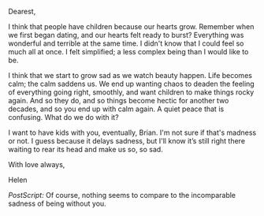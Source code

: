 Dearest,

I think that people have children because our hearts grow. Remember when we first began dating, and our hearts felt ready to burst? Everything was wonderful and terrible at the same time. I didn't know that I could feel so much all at once. I felt simplified; a less complex being than I would like to be.

I think that we start to grow sad as we watch beauty happen. Life becomes calm; the calm saddens us. We end up wanting chaos to deaden the feeling of everything going right, smoothly, and want children to make things rocky again. And so they do, and so things become hectic for another two decades, and so you end up with calm again. A quiet peace that is confusing. What do we do with it?

I want to have kids with you, eventually, Brian. I'm not sure if that's madness or not. I guess because it delays sadness, but I'll know it’s still right there waiting to rear its head and make us so, so sad.

With love always,

Helen

_PostScript:_ Of course, nothing seems to compare to the incomparable sadness of being without you.